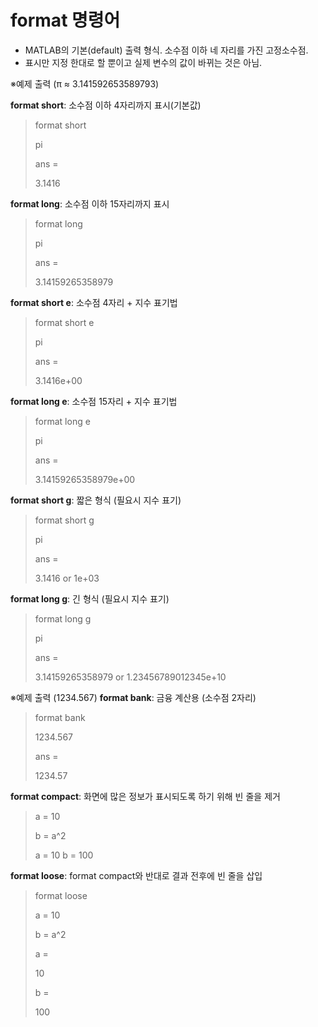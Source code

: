 
# format 명령어
- MATLAB의 기본(default) 출력 형식. 소수점 이하 네 자리를 가진 고정소수점.
- 표시만 지정 한대로 할 뿐이고 실제 변수의 값이 바뀌는 것은 아님.

※예제 출력 (π ≈ 3.141592653589793)

**format short**: 소수점 이하 4자리까지 표시(기본값)
>format short
>
>pi
>
>ans =      
>
>3.1416

**format long**: 소수점 이하 15자리까지 표시
>format long
>
>pi
>
>ans =
>
>3.14159265358979

**format short e**: 소수점 4자리 + 지수 표기법
>format short e
>
>pi
>
>ans =
>
>3.1416e+00

**format long e**: 소수점 15자리 + 지수 표기법
>format long e
>
>pi
>
>ans =
>
>3.14159265358979e+00

**format short g**: 짧은 형식 (필요시 지수 표기)
>format short g
>
>pi
>
>ans =
>
>3.1416 or 1e+03

**format long g**: 긴 형식 (필요시 지수 표기)
>format long g
>
>pi
>
>ans =
>
>3.14159265358979 or 1.23456789012345e+10

※예제 출력 (1234.567)
**format bank**: 금융 계산용 (소수점 2자리)
>format bank
>
>1234.567
>
>ans =
>
>1234.57

**format compact**: 화면에 많은 정보가 표시되도록 하기 위해 빈 줄을 제거
>a = 10
>
>b = a^2
>
>a =
>    10
>b =
>   100

**format loose**: format compact와 반대로 결과 전후에 빈 줄을 삽입
>format loose
>
>a = 10
>
>b = a^2
>
>a =
>
>10
>
>b =
>
>100




